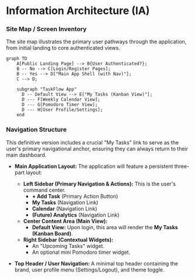 # Information Architecture (IA)

### Site Map / Screen Inventory

The site map illustrates the primary user pathways through the application, from initial landing to core authenticated views.

```mermaid
graph TD
    A[Public Landing Page] --> B{User Authenticated?};
    B -- No --> C[Login/Register Pages];
    B -- Yes --> D["Main App Shell (with Nav)"];
    C --> D;

    subgraph "TaskFlow App"
      D -- Default View --> E["My Tasks (Kanban View)"];
      D --- F[Weekly Calendar View];
      D --- G[Pomodoro Timer View];
      D --- H[User Profile/Settings];
    end
```

### Navigation Structure

This definitive version includes a crucial "My Tasks" link to serve as the user's primary navigational anchor, ensuring they can always return to their main dashboard.

*   **Main Application Layout:** The application will feature a persistent three-part layout:
    *   **Left Sidebar (Primary Navigation & Actions):** This is the user's command center.
        *   **+ Add Task** (Primary Action Button)
        *   **My Tasks** (Navigation Link)
        *   **Calendar** (Navigation Link)
        *   **(Future) Analytics** (Navigation Link)
    *   **Center Content Area (Main View):**
        *   **Default View:** Upon login, this area will render the **My Tasks (Kanban Board)**.
    *   **Right Sidebar (Contextual Widgets):**
        *   An "Upcoming Tasks" widget.
        *   An optional mini Pomodoro timer widget.

*   **Top Header / User Navigation:** A minimal top header containing the brand, user profile menu (Settings/Logout), and theme toggle.
